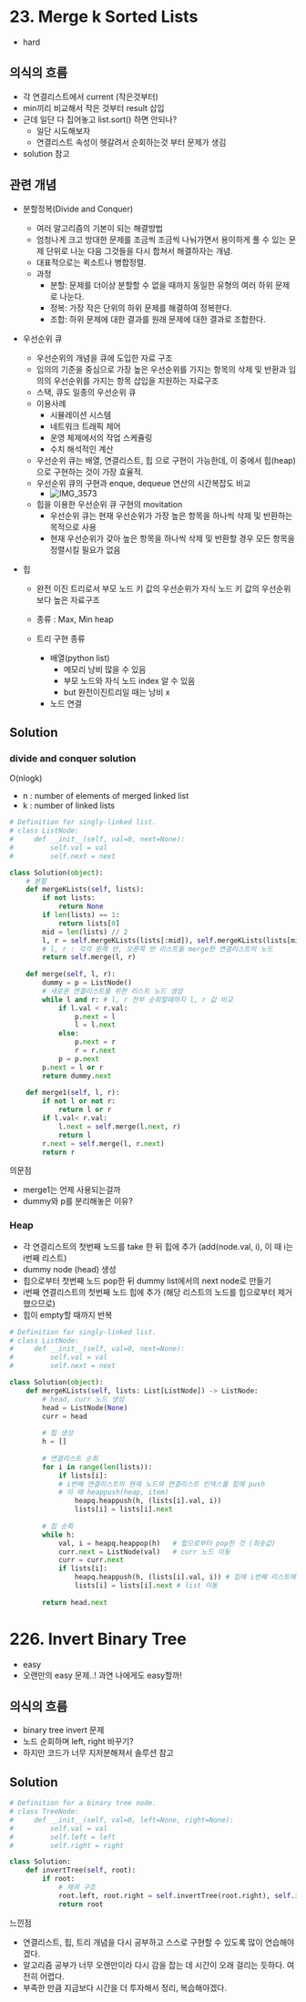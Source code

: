 # 23. Merge k Sorted Lists
- hard

## 의식의 흐름
- 각 연결리스트에서 current (작은것부터)
- min끼리 비교해서 작은 것부터 result 삽입
- 근데 일단 다 집어놓고 list.sort() 하면 안되나?
  - 일단 시도해보자
  - 연결리스트 속성이 헷갈려서 순회하는것 부터 문제가 생김
- solution 참고

## 관련 개념
- 분할정복(Divide and Conquer)
  - 여러 알고리즘의 기본이 되는 해결방법
  - 엄청나게 크고 방대한 문제를 조금씩 조금씩 나눠가면서 용이하게 풀 수 있는 문제 단위로 나눈 다음 그것들을 다시 합쳐서 해결하자는 개념.
  - 대표적으로는 퀵소트나 병합정렬. 
  - 과정
    - 분할: 문제를 더이상 분할할 수 없을 때까지 동일한 유형의 여러 하위 문제로 나눈다.
    - 정복: 가장 작은 단위의 하위 문제를 해결하여 정복한다.
    - 조합: 하위 문제에 대한 결과를 원래 문제에 대한 결과로 조합한다.

- 우선순위 큐
  - 우선순위의 개념을 큐에 도입한 자료 구조
  - 임의의 기준을 중심으로 가장 높은 우선순위를 가지는 항목의 삭제 및 반환과 임의의 우선순위를 가지는 항목 삽입을 지원하는 자료구조
  - 스택, 큐도 일종의 우선순위 큐
  - 이용사례
    - 시뮬레이션 시스템
    - 네트워크 트래픽 제어
    - 운영 체제에서의 작업 스케쥴링
    - 수치 해석적인 계산
  - 우선순위 큐는 배열, 연결리스트, 힙 으로 구현이 가능한데, 이 중에서 힙(heap)으로 구현하는 것이 가장 효율적.
  - 우선순위 큐의 구현과 enque, dequeue 연산의 시간복잡도 비교
    - ![IMG_3573](https://user-images.githubusercontent.com/97150219/213466649-e6f57bc2-8e2d-416e-a941-cd4cfeb2c34a.jpg)
  - 힙을 이용한 우선순위 큐 구현의 movitation
    - 우선순위 큐는 현재 우선순위가 가장 높은 항목을 하나씩 삭제 및 반환하는 목적으로 사용
    - 현재 우선순위가 갖아 높은 항목을 하나씩 삭제 및 반환할 경우 모든 항목을 정렬시킬 필요가 없음
    
 - 힙
   - 완전 이진 트리로서 부모 노드 키 값의 우선순위가 자식 노드 키 값의 우선순위보다 높은 자료구조
   - 종류 : Max, Min heap

   - 트리 구현 종류
     - 배열(python list)
       - 메모리 낭비 많을 수 있음
       - 부모 노드와 자식 노드 index 알 수 있음
       - but 완전이진트리일 때는 낭비 x
     - 노드 연결

## Solution
### divide and conquer solution
O(nlogk)
- n : number of elements of merged linked list
- k : number of linked lists

```python
# Definition for singly-linked list.
# class ListNode:
#     def __init__(self, val=0, next=None):
#         self.val = val
#         self.next = next

class Solution(object):
    # 분할
    def mergeKLists(self, lists):
        if not lists:
            return None
        if len(lists) == 1:
            return lists[0]
        mid = len(lists) // 2
        l, r = self.mergeKLists(lists[:mid]), self.mergeKLists(lists[mid:])
        # l, r : 각각 왼쪽 반, 오른쪽 반 리스트들 merge한 연결리스트의 노드
        return self.merge(l, r)
    
    def merge(self, l, r):
        dummy = p = ListNode()
        # 새로운 연결리스트를 위한 리스트 노드 생성
        while l and r: # l, r 전부 순회할때까지 l, r 값 비교
            if l.val < r.val:
                p.next = l
                l = l.next
            else:
                p.next = r
                r = r.next
            p = p.next
        p.next = l or r
        return dummy.next
    
    def merge1(self, l, r):
        if not l or not r:
            return l or r
        if l.val< r.val:
            l.next = self.merge(l.next, r)
            return l
        r.next = self.merge(l, r.next)
        return r
```

의문점
- merge1는 언제 사용되는걸까
- dummy와 p를 분리해놓은 이유?


### Heap

- 각 연결리스트의 첫번째 노드를 take 한 뒤 힙에 추가 (add(node.val, i), 이 때 i는 i번째 리스트)
- dummy node (head) 생성
- 힙으로부터 첫번째 노드 pop한 뒤 dummy list에서의 next node로 만들기
- i번째 연결리스트의 첫번째 노드 힙에 추가 (해당 리스트의 노드를 힙으로부터 제거했으므로)
- 힙이 empty할 때까지 반복

```python
# Definition for singly-linked list.
# class ListNode:
#     def __init__(self, val=0, next=None):
#         self.val = val
#         self.next = next

class Solution(object):
    def mergeKLists(self, lists: List[ListNode]) -> ListNode:
        # head, curr 노드 생성
        head = ListNode(None)
        curr = head
        
        # 힙 생성
        h = []
        
        # 연결리스트 순회
        for i in range(len(lists)):
            if lists[i]:
            # i번째 연결리스트의 현재 노드와 연결리스트 인덱스를 힙에 push
            # 이 때 heappush(heap, item)
                heapq.heappush(h, (lists[i].val, i))
                lists[i] = lists[i].next
        
        # 힙 순회
        while h:
            val, i = heapq.heappop(h)   # 힙으로부터 pop한 것 (최솟값)
            curr.next = ListNode(val)   # curr 노드 이동
            curr = curr.next
            if lists[i]:
                heapq.heappush(h, (lists[i].val, i)) # 힙에 i번째 리스트에서의 노드, 리스트 인덱스 삽입
                lists[i] = lists[i].next # list 이동
        
        return head.next

```

# 226. Invert Binary Tree
- easy
- 오랜만의 easy 문제..! 과연 나에게도 easy할까!

## 의식의 흐름
- binary tree invert 문제
- 노드 순회하며 left, right 바꾸기?
- 하지만 코드가 너무 지저분해져서 솔루션 참고

## Solution
```python
# Definition for a binary tree node.
# class TreeNode:
#     def __init__(self, val=0, left=None, right=None):
#         self.val = val
#         self.left = left
#         self.right = right

class Solution:
    def invertTree(self, root):
        if root:
            # 재귀 구조
            root.left, root.right = self.invertTree(root.right), self.invertTree(root.left)
            return root  
 ```


느낀점
- 연결리스트, 힙, 트리 개념을 다시 공부하고 스스로 구현할 수 있도록 많이 연습해야겠다.
- 알고리즘 공부가 너무 오랜만이라 다시 감을 잡는 데 시간이 오래 걸리는 듯하다. 여전히 어렵다.
- 부족한 만큼 지금보다 시간을 더 투자해서 정리, 복습해야겠다.

